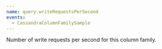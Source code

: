 ```yaml
---
name: query.writeRequestsPerSecond
events:
  - CassandraColumnFamilySample
---
```


Number of write requests per second for this column family.